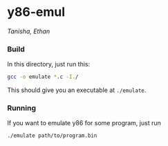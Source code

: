 # y86-emul

*Tanisha, Ethan*

### Build
In this directory, just run this:
```sh
gcc -o emulate *.c -I./
```
This should give you an executable at `./emulate`.

### Running
If you want to emulate y86 for some program, just run
```sh
./emulate path/to/program.bin
```
